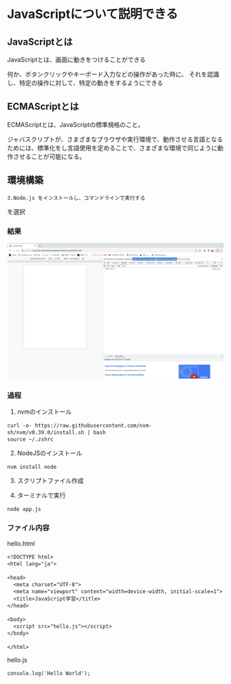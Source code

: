 

# JavaScriptについて説明できる


## JavaScriptとは

JavaScriptとは、画面に動きをつけることができる

何か、ボタンクリックやキーボード入力などの操作があった時に、
それを認識し、特定の操作に対して、特定の動きをするようにできる



## ECMAScriptとは

ECMAScriptとは、JavaScriptの標準規格のこと。

ジャバスクリプトが、さまざまなブラウザや実行環境で、動作させる言語となるためには、標準化をし言語使用を定めることで、さまざまな環境で同じように動作させることが可能になる。


## 環境構築

`
3.Node.js をインストールし、コマンドラインで実行する
`

を選択



### 結果

![結果](javas_11.png)

### 過程


1. nvmのインストール

```
curl -o- https://raw.githubusercontent.com/nvm-sh/nvm/v0.39.0/install.sh | bash
source ~/.zshrc
```

2. NodeJSのインストール

```
nvm install node
```

3. スクリプトファイル作成

4. ターミナルで実行

```
node app.js
```



### ファイル内容

hello.html
```
<!DOCTYPE html>
<html lang="ja">

<head>
  <meta charset="UTF-8">
  <meta name="viewport" content="width=device-width, initial-scale=1">
  <title>JavaScript学習</title>
</head>

<body>
  <script src="hello.js"></script>
</body>

</html>
```

hello.js
```
console.log('Hello World');
```




